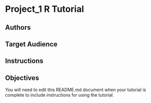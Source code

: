 # Project_1 R Tutorial

## Authors



## Target Audience



## Instructions



## Objectives



You will need to edit this README.md document when your tutorial is complete to include instructions for using the tutorial.